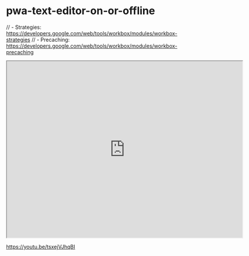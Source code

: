 # pwa-text-editor-on-or-offline

// - Strategies: https://developers.google.com/web/tools/workbox/modules/workbox-strategies
// - Precaching: https://developers.google.com/web/tools/workbox/modules/workbox-precaching


<iframe src="https://drive.google.com/file/d/18nrwA2vs7NWTacLipcb8ZEIOe5h9lyCk/preview" width="640" height="480"></iframe>


https://youtu.be/tsxejVJhqBI
